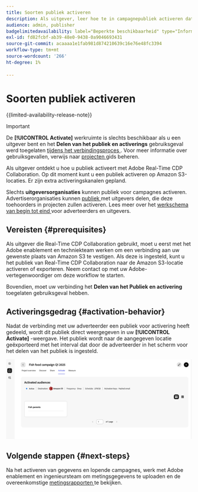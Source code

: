 ```yaml
---
title: Soorten publiek activeren
description: Als uitgever, leer hoe te in campagnepubliek activeren dat met u door uw medewerker wordt gedeeld.
audience: admin, publisher
badgelimitedavailability: label="Beperkte beschikbaarheid" type="Informative" url="https://helpx.adobe.com/legal/product-descriptions/real-time-customer-data-platform-collaboration.html newtab=true"
exl-id: fd82fcbf-ab39-48e0-9438-0a9046693431
source-git-commit: acaaaa1e1fab981d874210639c16e76e48fc3394
workflow-type: tm+mt
source-wordcount: '266'
ht-degree: 1%

---
```


# Soorten publiek activeren

{{limited-availability-release-note}}

>[!IMPORTANT]
>
>De **[!UICONTROL Activate]** werkruimte is slechts beschikbaar als u een uitgever bent en het **Delen van het publiek en activerings** gebruiksgeval werd toegelaten [ tijdens het verbindingsproces ](../connect/establishing-connections.md#connection-settings). Voor meer informatie over gebruiksgevallen, verwijs naar [ projecten ](./manage-projects.md#project-use-cases) gids beheren.

Als uitgever ontdekt u hoe u publiek activeert met Adobe Real-Time CDP Collaboration. Op dit moment kunt u een publiek activeren op Amazon S3-locaties. Er zijn extra activeringskanalen gepland.

Slechts **uitgeversorganisaties** kunnen publiek voor campagnes activeren. Advertiserorganisaties kunnen [ publiek ](/help/guide/collaborate/share.md) met uitgevers delen, die deze toehoorders in projecten zullen activeren. Lees meer over het [ werkschema van begin tot eind ](/help/guide/end-to-end-workflow.md) voor adverteerders en uitgevers.

## Vereisten {#prerequisites}

Als uitgever die Real-Time CDP Collaboration gebruikt, moet u eerst met het Adobe enablement en techniekteam werken om een verbinding aan uw gewenste plaats van Amazon S3 te vestigen. Als deze is ingesteld, kunt u het publiek van Real-Time CDP Collaboration naar de Amazon S3-locatie activeren of exporteren. Neem contact op met uw Adobe-vertegenwoordiger om deze workflow te starten.

Bovendien, moet uw verbinding het **Delen van het Publiek en activering** toegelaten gebruiksgeval hebben.

## Activeringsgedrag {#activation-behavior}

Nadat de verbinding met uw adverteerder een publiek voor activering heeft gedeeld, wordt dit publiek direct weergegeven in uw **[!UICONTROL Activate]** -weergave. Het publiek wordt naar de aangegeven locatie geëxporteerd met het interval dat door de adverteerder in het scherm voor het delen van het publiek is ingesteld.

![ activeer werkschema aan een bestemming van Amazon S3.](/help/assets/collaborate/activate/activate-to-amazon-s3.png)

## Volgende stappen {#next-steps}

Na het activeren van gegevens en lopende campagnes, werk met Adobe enablement en ingenieursteam om metingsgegevens te uploaden en de overeenkomstige [ metingsrapporten ](/help/guide/collaborate/measure.md) te bekijken.
